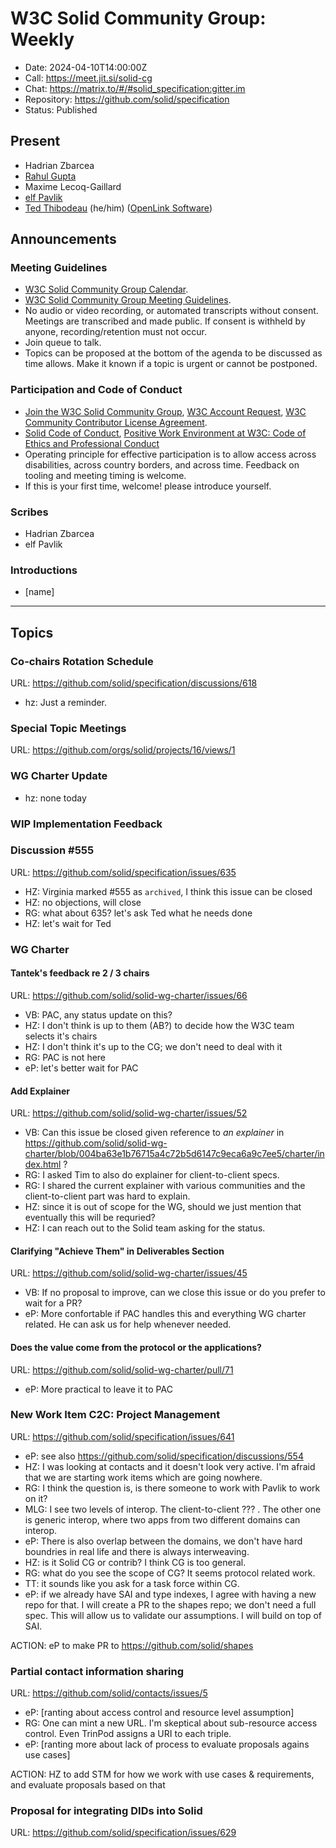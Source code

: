 # W3C Solid Community Group: Weekly

* Date: 2024-04-10T14:00:00Z
* Call: https://meet.jit.si/solid-cg
* Chat: https://matrix.to/#/#solid_specification:gitter.im
* Repository: https://github.com/solid/specification
* Status: Published


## Present
* Hadrian Zbarcea
* [Rahul Gupta](https://cxres.pages.dev/profile#i)
* Maxime Lecoq-Gaillard
* [elf Pavlik](https://elf-pavlik.hackers4peace.net)
* [Ted Thibodeau](https://github.com/TallTed/) (he/him) ([OpenLink Software](https://www.openlinksw.com/))

## Announcements

### Meeting Guidelines
* [W3C Solid Community Group Calendar](https://www.w3.org/groups/cg/solid/calendar).
* [W3C Solid Community Group Meeting Guidelines](https://github.com/w3c-cg/solid/blob/main/meetings/README.md).
* No audio or video recording, or automated transcripts without consent. Meetings are transcribed and made public. If consent is withheld by anyone, recording/retention must not occur.
* Join queue to talk.
* Topics can be proposed at the bottom of the agenda to be discussed as time allows. Make it known if a topic is urgent or cannot be postponed.

### Participation and Code of Conduct
* [Join the W3C Solid Community Group](https://www.w3.org/community/solid/join), [W3C Account Request](http://www.w3.org/accounts/request), [W3C Community Contributor License Agreement](https://www.w3.org/community/about/agreements/cla/).
* [Solid Code of Conduct](https://github.com/solid/process/blob/main/code-of-conduct.md), [Positive Work Environment at W3C: Code of Ethics and Professional Conduct](https://www.w3.org/Consortium/cepc/)
* Operating principle for effective participation is to allow access across disabilities, across country borders, and across time. Feedback on tooling and meeting timing is welcome.
* If this is your first time, welcome! please introduce yourself.


### Scribes
* Hadrian Zbarcea
* elf Pavlik

### Introductions

* [name]

---

## Topics

### Co-chairs Rotation Schedule
URL: https://github.com/solid/specification/discussions/618

* hz: Just a reminder.

### Special Topic Meetings
URL: https://github.com/orgs/solid/projects/16/views/1


### WG Charter Update

* hz: none today


### WIP Implementation Feedback

### Discussion #555
URL: https://github.com/solid/specification/issues/635

* HZ: Virginia marked #555 as `archived`, I think this issue can be closed
* HZ: no objections, will close
* RG: what about 635? let's ask Ted what he needs done
* HZ: let's wait for Ted

### WG Charter

#### Tantek's feedback re 2 / 3 chairs
URL: https://github.com/solid/solid-wg-charter/issues/66

* VB: PAC, any status update on this?
* HZ: I don't think is up to them (AB?) to decide how the W3C team selects it's chairs
* HZ: I don't think it's up to the CG; we don't need to deal with it
* RG: PAC is not here
* eP: let's better wait for PAC


#### Add Explainer
URL: https://github.com/solid/solid-wg-charter/issues/52

* VB: Can this issue be closed given reference to *an explainer* in https://github.com/solid/solid-wg-charter/blob/004ba63e1b76715a4c72b5d6147c9eca6a9c7ee5/charter/index.html ?
* RG: I asked Tim to also do explainer for client-to-client specs.
* RG: I shared the current explainer with various communities and the client-to-client part was hard to explain.
* HZ: since it is out of scope for the WG, should we just mention that eventually this will be requried?
* HZ: I can reach out to the Solid team asking for the status.

#### Clarifying "Achieve Them" in Deliverables Section
URL: https://github.com/solid/solid-wg-charter/issues/45

* VB: If no proposal to improve, can we close this issue or do you prefer to wait for a PR?
* eP: More confortable if PAC handles this and everything WG charter related. He can ask us for help whenever needed.

#### Does the value come from the protocol or the applications?
URL: https://github.com/solid/solid-wg-charter/pull/71

* eP: More practical to leave it to PAC

### New Work Item C2C: Project Management
URL: https://github.com/solid/specification/issues/641

* eP: see also https://github.com/solid/specification/discussions/554
* HZ: I was looking at contacts and it doesn't look very active. I'm afraid that we are starting work items which are going nowhere.
* RG: I think the question is, is there someone to work with Pavlik to work on it?
* MLG: I see two levels of interop. The client-to-client ??? . The other one is generic interop, where two apps from two different domains can interop.
* eP: There is also overlap between the domains, we don't have hard boundries in real life and there is always interweaving.
* HZ: is it Solid CG or contrib? I think CG is too general.
* RG: what do you see the scope of CG? It seems protocol related work.
* TT: it sounds like you ask for a task force within CG.
* eP: if we already have SAI and type indexes, I agree with having a new repo for that. I will create a PR to the shapes repo; we don't need a full spec. This will allow us to validate our assumptions. I will build on top of SAI.

ACTION: eP to make PR to https://github.com/solid/shapes

### Partial contact information sharing
URL: https://github.com/solid/contacts/issues/5

* eP: [ranting about access control and resource level assumption]
* RG: One can mint a new URL. I'm skeptical about sub-resource access control. Even TrinPod assigns a URI to each triple.
* eP: [ranting more about lack of process to evaluate proposals agains use cases]

ACTION: HZ to add STM for how we work with use cases & requirements, and evaluate proposals based on that

### Proposal for integrating DIDs into Solid
URL: https://github.com/solid/specification/issues/629
